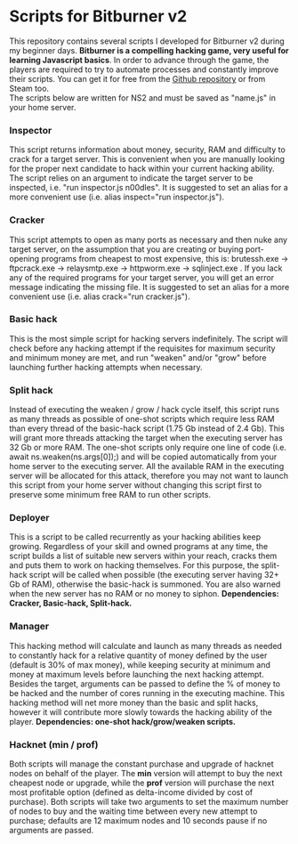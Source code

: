 # Scripts for Bitburner v2
This repository contains several scripts I developed for Bitburner v2 during my beginner days. <b>Bitburner is a compelling hacking game, very useful for learning Javascript basics</b>. In order to advance through the game, the players are required to try to automate processes and constantly improve their scripts. You can get it for free from the [Github repository](https://danielyxie.github.io/bitburner) or from Steam too.<br>
The scripts below are written for NS2 and must be saved as "name.js" in your home server.

### Inspector
This script returns information about money, security, RAM and difficulty to crack for a target server. This is convenient when you are manually looking for the proper next candidate to hack within your current hacking ability. The script relies on an argument to indicate the target server to be inspected, i.e. "run inspector.js n00dles". It is suggested to set an alias for a more convenient use (i.e. alias inspect="run inspector.js").

### Cracker
This script attempts to open as many ports as necessary and then nuke any target server, on the assumption that you are creating or buying port-opening programs from cheapest to most expensive, this is: brutessh.exe -> ftpcrack.exe -> relaysmtp.exe -> httpworm.exe -> sqlinject.exe . If you lack any of the required programs for your target server, you will get an error message indicating the missing file. It is suggested to set an alias for a more convenient use (i.e. alias crack="run cracker.js").

### Basic hack
This is the most simple script for hacking servers indefinitely. The script will check before any hacking attempt if the requisites for maximum security and minimum money are met, and run "weaken" and/or "grow" before launching further hacking attempts when necessary.

### Split hack
Instead of executing the weaken / grow / hack cycle itself, this script runs as many threads as possible of one-shot scripts which require less RAM than every thread of the basic-hack script (1.75 Gb instead of 2.4 Gb). This will grant more threads attacking the target when the executing server has 32 Gb or more RAM. The one-shot scripts only require one line of code (i.e. await ns.weaken(ns.args[0]);) and will be copied automatically from your home server to the executing server. All the available RAM in the executing server will be allocated for this attack, therefore you may not want to launch this script from your home server without changing this script first to preserve some minimum free RAM to run other scripts.

### Deployer
This is a script to be called recurrently as your hacking abilities keep growing. Regardless of your skill and owned programs at any time, the script builds a list of suitable new servers within your reach, cracks them and puts them to work on hacking themselves. For this purpose, the split-hack script will be called when possible (the executing server having 32+ Gb of RAM), otherwise the basic-hack is summoned. You are also warned when the new server has no RAM or no money to siphon. <b>Dependencies: Cracker, Basic-hack, Split-hack.</b>

### Manager
This hacking method will calculate and launch as many threads as needed to constantly hack for a relative quantity of money defined by the user (default is 30% of max money), while keeping security at minimum and money at maximum levels before launching the next hacking attempt. Besides the target, arguments can be passed to define the % of money to be hacked and the number of cores running in the executing machine. This hacking method will net more money than the basic and split hacks, however it will contribute more slowly towards the hacking ability of the player. <b>Dependencies: one-shot hack/grow/weaken scripts.</b>

### Hacknet (min / prof)
Both scripts will manage the constant purchase and upgrade of hacknet nodes on behalf of the player. The <b>min</b> version will attempt to buy the next cheapest node or upgrade, while the <b>prof</b> version will purchase the next most profitable option (defined as delta-income divided by cost of purchase). Both scripts will take two arguments to set the maximum number of nodes to buy and the waiting time between every new attempt to purchase; defaults are 12 maximum nodes and 10 seconds pause if no arguments are passed.

